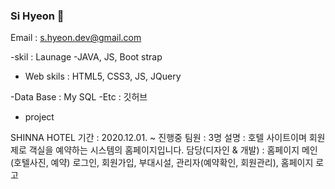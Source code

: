 ### Si Hyeon  🌱 

Email : s.hyeon.dev@gmail.com


-skil
  : Launage -JAVA, JS, Boot strap

- Web skils
  : HTML5, CSS3, JS, JQuery

-Data Base
  : My SQL
-Etc
  : 깃허브


- project
 
SHINNA HOTEL
기간 : 2020.12.01. ~ 진행중
팀원 : 3명
설명 : 호텔 사이트이며 회원제로 객실을 예약하는 시스템의 홈페이지입니다.
담당(디자인 & 개발) 
    : 홈페이지 메인(호텔사진, 예약) 로그인, 회원가입, 부대시설, 관리자(예약확인, 회원관리), 홈페이지 로고



<!--
**sihyeon01/sihyeon01** is a ✨ _special_ ✨ repository because its `README.md` (this file) appears on your GitHub profile.

Here are some ideas to get you started:

- 🔭 I’m currently working on ...
- 🌱 I’m currently learning ...
- 👯 I’m looking to collaborate on ...
- 🤔 I’m looking for help with ...
- 💬 Ask me about ...
- 📫 How to reach me: ...
- 😄 Pronouns: ...
- ⚡ Fun fact: ...
-->

